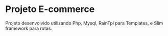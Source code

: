 # Projeto E-commerce

Projeto desenvolvido utilizando Php, Mysql, RainTpl para Templates, e Slim framework para rotas.
